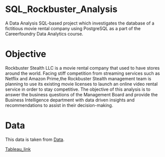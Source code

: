 # SQL_Rockbuster_Analysis
A Data Analysis SQL-based project which investigates the database of a fictitious movie rental company using PostgreSQL as a part of the Careerfoundry Data Analytics course. 
# Objective 
Rockbuster Stealth LLC is a movie rental company that used to have stores around the world. Facing stiff competition from streaming services such as Netflix and Amazon Prime,the Rockbuster Stealth management team is planning to use its existing movie licenses to launch an online video rental service in order to stay competitive. The objective of this analysis is to answer the business questions of the Management Board and provide the Business Intelligence department with data driven insights and recommendations to assist in their decision-making.
# Data
This data is taken from [Data](https://github.com/SwatiGaikwad11/SQL_Rockbuster_Analysis/blob/main/data/dvdrental.tar).

[Tableau_link](https://public.tableau.com/app/profile/swati.gaikwad1742/viz/Task3_10_16806428095510/Grographic_Count?publish=yes)
